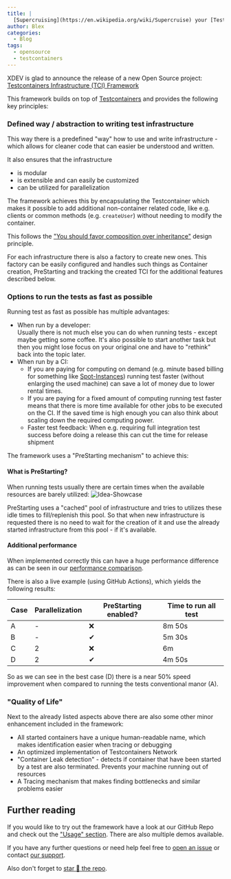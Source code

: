 ```yaml
---
title: |
  [Supercruising](https://en.wikipedia.org/wiki/Supercruise) your [Testcontainer](https://testcontainers.com/) Test with XDEV's TCI Framework
author: Blex
categories:
  - Blog
tags:
  - opensource
  - testcontainers
---
```


<!-- # [Supercruising](https://en.wikipedia.org/wiki/Supercruise) your [Testcontainer](https://testcontainers.com/) Test with XDEV's TCI Framework -->

XDEV is glad to announce the release of a new Open Source project:
[Testcontainers Infrastructure (TCI) Framework](https://github.com/xdev-software/tci-base)

This framework builds on top of [Testcontainers](https://testcontainers.com/) and provides the following key principles:

### Defined way / abstraction to writing test infrastructure

This way there is a predefined "way" how to use and write infrastructure - which allows for cleaner code that can easier be understood and written.

It also ensures that the infrastructure
* is modular
* is extensible and can easily be customized
* can be utilized for parallelization

The framework achieves this by encapsulating the Testcontainer which makes it possible to add additional non-container related code, like e.g. clients or common methods (e.g. ``createUser``) without needing to modify the container.

This follows the ["You should favor composition over inheritance"](https://blogs.oracle.com/javamagazine/post/java-inheritance-composition) design principle.

For each infrastructure there is also a factory to create new ones. This factory can be easily configured and handles such things as Container creation, PreStarting and tracking the created TCI for the additional features described below.

### Options to run the tests as fast as possible

Running test as fast as possible has multiple advantages:
* When run by a developer:<br/>Usually there is not much else you can do when running tests - except maybe getting some coffee. It's also possible to start another task but then you might lose focus on your original one and have to "rethink" back into the topic later.
* When run by a CI:
  * If you are paying for computing on demand (e.g. minute based billing for something like [Spot-Instances](https://aws.amazon.com/ec2/spot/)) running test faster (without enlarging the used machine) can save a lot of money due to lower rental times.
  * If you are paying for a fixed amount of computing running test faster means that there is more time available for other jobs to be executed on the CI. If the saved time is high enough you can also think about scaling down the required computing power.
  * Faster test feedback: When e.g. requiring full integration test success before doing a release this can cut the time for release shipment

The framework uses a "PreStarting mechanism" to achieve this:

#### What is PreStarting? 

When running tests usually there are certain times when the available resources are barely utilized:
![Idea-Showcase](https://raw.githubusercontent.com/xdev-software/tci-base/develop/assets/PreStartingCauseIdea.png)

PreStarting uses a "cached" pool of infrastructure and tries to utilizes these idle times to fill/replenish this pool.
So that when new infrastructure is requested there is no need to wait for the creation of it and use the already started infrastructure from this pool - if it's available.

#### Additional performance

When implemented correctly this can have a huge performance difference as can be seen in our [performance comparison](https://github.com/xdev-software/tci-base/blob/develop/PERFORMANCE.md).

There is also a live example (using GitHub Actions), which yields the following results:

| Case | Parallelization | PreStarting enabled? | Time to run all test |
| --- | --- | --- | --- |
| A | - | ❌ | 8m 50s |
| B | - | ✔ | 5m 30s |
| C | 2 | ❌ | 6m |
| D | 2 | ✔ | 4m 50s |

So as we can see in the best case (D) there is a near 50% speed improvement when compared to running the tests conventional manor (A).

### "Quality of Life"

Next to the already listed aspects above there are also some other minor enhancement included in the framework:
* All started containers have a unique human-readable name, which makes identification easier when tracing or debugging
* An optimized implementation of Testcontainers Network
* "Container Leak detection" - detects if container that have been started by a test are also terminated. Prevents your machine running out of resources
* A Tracing mechanism that makes finding bottlenecks and similar problems easier

## Further reading

If you would like to try out the framework have a look at our GitHub Repo and check out the ["Usage" section](https://github.com/xdev-software/tci-base?tab=readme-ov-file#usage). There are also multiple demos available.

If you have any further questions or need help feel free to [open an issue](https://github.com/xdev-software/tci-base/issues/new/choose) or contact [our support](https://xdev.software/en/services/support).

Also don't forget to [star 🌟 the repo](https://github.com/xdev-software/tci-base).


